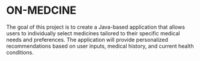 # ON-MEDCINE
The goal of this project is to create a Java-based application that allows users to individually select medicines tailored to their specific medical needs and preferences. The application will provide personalized recommendations based on user inputs, medical history, and current health conditions.
